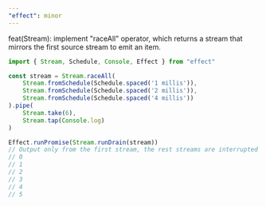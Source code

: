 ```yaml
---
"effect": minor
---
```


feat(Stream): implement "raceAll" operator, which returns a stream that mirrors the first source stream to emit an item.


```ts
import { Stream, Schedule, Console, Effect } from "effect"  

const stream = Stream.raceAll(
    Stream.fromSchedule(Schedule.spaced('1 millis')),
    Stream.fromSchedule(Schedule.spaced('2 millis')),
    Stream.fromSchedule(Schedule.spaced('4 millis'))
).pipe(
    Stream.take(6), 
    Stream.tap(Console.log)
)

Effect.runPromise(Stream.runDrain(stream))
// Output only from the first stream, the rest streams are interrupted
// 0 
// 1 
// 2 
// 3 
// 4 
// 5
```